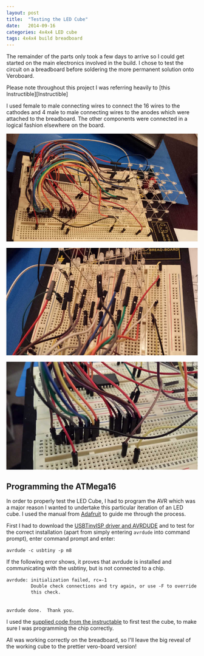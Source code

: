 ```yaml
---
layout: post
title:  "Testing the LED Cube"
date:   2014-09-16
categories: 4x4x4 LED cube
tags: 4x4x4 build breadboard
---
```


The remainder of the parts only took a few days to arrive so I could get started on the main electronics involved in the build. I chose to test the circuit on a breadboard before soldering the more permanent solution onto Veroboard.

<!--more-->

Please note throughout this project I was referring heavily to [this Instructible][Instructible]

I used female to male connecting wires to connect the 16 wires to the cathodes and 4 male to male connecting wires to the anodes which were attached to the breadboard. The other components were connected in a logical fashion elsewhere on the board.

![Breadboard Setup](/images/4x4x4/breadboard01.jpg)

![Breadboard Setup](/images/4x4x4/breadboard04.jpg)

![Breadboard Setup](/images/4x4x4/breadboard03.jpg)

## Programming the ATMega16

In order to properly test the LED Cube, I had to program the AVR which was a major reason I wanted to undertake this particular iteration of an LED cube. I used the manual from [Adafruit][USBtinyISP] to guide me through the process.

First I had to download the [USBTinyISP driver and AVRDUDE][driver] and to test for the correct installation (apart from simply entering `avrdude` into command prompt), enter command prompt and enter:

```
avrdude -c usbtiny -p m8 
```

If the following error shows, it proves that avrdude is installed and communicating with the usbtiny, but is not connected to a chip.

```
avrdude: initialization failed, rc=-1
         Double check connections and try again, or use -F to override
         this check.


avrdude done.  Thank you.
```


I used the [supplied code from the instructable][Instructable] to first test the cube, to make sure I was programming the chip correctly.



All was working correctly on the breadboard, so I'll leave the big reveal of the working cube to the prettier vero-board version!

[Instructable]: http://www.instructables.com/id/LED-Cube-4x4x4/
[USBtinyISP]: https://learn.adafruit.com/usbtinyisp/use-it
[driver]: https://learn.adafruit.com/usbtinyisp/drivers
[AVRDUDE]: https://learn.adafruit.com/usbtinyisp/drivers